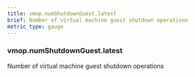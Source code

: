 ```yaml
---
title: vmop.numShutdownGuest.latest
brief: Number of virtual machine guest shutdown operations
metric_type: gauge
---
```

### vmop.numShutdownGuest.latest

Number of virtual machine guest shutdown operations